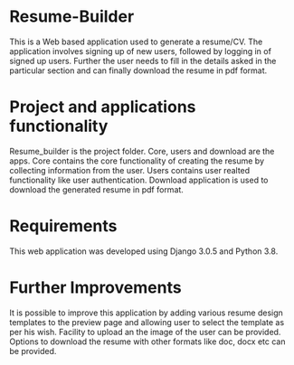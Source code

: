 # Resume-Builder
This is a Web based application used to generate a resume/CV. The application involves signing up of new users, followed by logging in of signed up users. Further the user needs to fill in the details asked in the particular section and can finally download the resume in pdf format.

# Project and applications functionality
Resume_builder is the project folder. Core, users and download are the apps. Core contains the core functionality of creating the resume by collecting information from the user. Users contains user realted functionality like user authentication. Download application is used to download the generated resume in pdf format.

# Requirements
This web application was developed using Django 3.0.5 and Python 3.8. 

# Further Improvements
It is possible to improve this application by adding various resume design templates to the preview page and allowing user to select the template as per his wish. Facility to upload an the image of the user can be provided. Options to download the resume with other formats like doc, docx etc can be provided.

